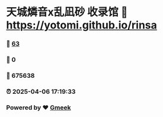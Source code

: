 # 天城燐音x乱凪砂 收录馆 :link: https://yotomi.github.io/rinsa 
### :page_facing_up: [63](https://yotomi.github.io/rinsa/tag.html) 
### :speech_balloon: 0 
### :hibiscus: 675638 
### :alarm_clock: 2025-04-06 17:19:33 
### Powered by :heart: [Gmeek](https://github.com/Meekdai/Gmeek)
